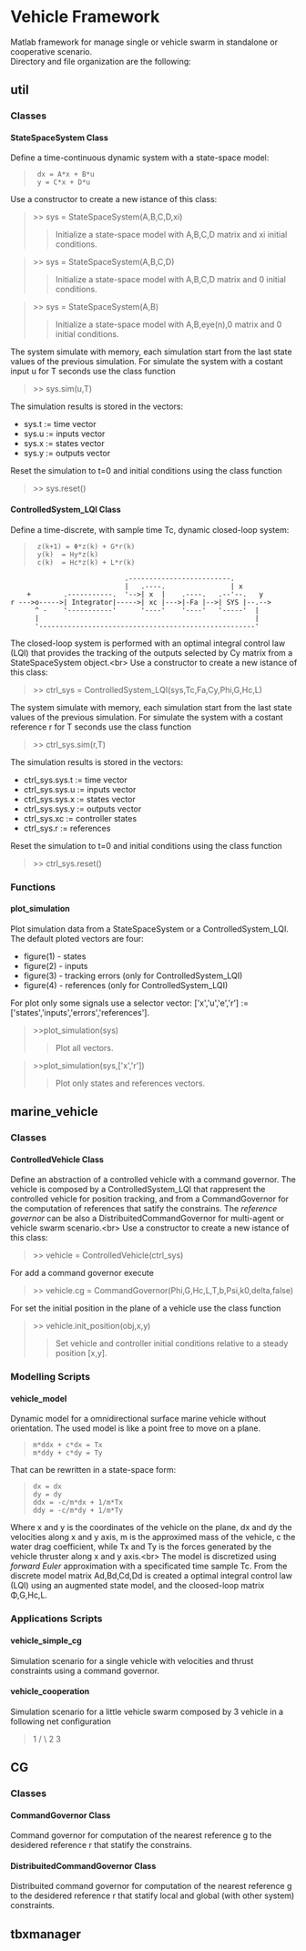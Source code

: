 # Vehicle Framework

Matlab framework for manage single or vehicle swarm in standalone or cooperative scenario.<br/>
Directory and file organization are the following:

## util
### Classes
#### StateSpaceSystem Class
Define a time-continuous dynamic system with a state-space model:
>      dx = A*x + B*u
>      y = C*x + D*u
 
Use a constructor to create a new istance of this class:
> \>\> sys = StateSpaceSystem(A,B,C,D,xi)
>>Initialize a state-space model with A,B,C,D matrix and xi initial conditions.

> \>\> sys = StateSpaceSystem(A,B,C,D)
>>Initialize a state-space model with A,B,C,D matrix and 0 initial conditions.

> \>\> sys = StateSpaceSystem(A,B)
>>Initialize a state-space model with A,B,eye(n),0 matrix and 0 initial conditions.
 
The system simulate with memory, each simulation start from the last state values of the previous simulation. For simulate the system with a costant input u for T seconds use the class function
> \>\> sys.sim(u,T)

The simulation results is stored in the vectors:
* sys.t := time vector
* sys.u := inputs vector
* sys.x := states vector
* sys.y := outputs vector

Reset the simulation to t=0 and initial conditions using the class function
> \>\> sys.reset()

#### ControlledSystem_LQI Class
Define a time-discrete, with sample time Tc, dynamic closed-loop system:
>      z(k+1) = Φ*z(k) + G*r(k)
>      y(k)  = Hy*z(k)
>      c(k)  = Hc*z(k) + L*r(k)

                                .-------------------------.
                                |   .----.                | x
        +        .-----------.  '-->| x  |    .----.   .--'--.   y
    r --->o----->| Integrator|----->| xc |--->|-Fa |-->| SYS |--.-->
          ^ -    '-----------'      '----'    '----'   '-----'  |
          |                                                     |
          '-----------------------------------------------------'
The closed-loop system is performed with an optimal integral control law (LQI) that provides the tracking of the outputs selected by Cy matrix from a StateSpaceSystem object.<br\>
Use a constructor to create a new istance of this class:
> \>\> ctrl_sys = ControlledSystem_LQI(sys,Tc,Fa,Cy,Phi,G,Hc,L)

The system simulate with memory, each simulation start from the last state values of the previous simulation. For simulate the system with a costant reference r for T seconds use the class function
> \>\> ctrl_sys.sim(r,T)

The simulation results is stored in the vectors:
* ctrl_sys.sys.t := time vector
* ctrl_sys.sys.u := inputs vector
* ctrl_sys.sys.x := states vector
* ctrl_sys.sys.y := outputs vector
* ctrl_sys.xc := controller states
* ctrl_sys.r := references

Reset the simulation to t=0 and initial conditions using the class function
> \>\> ctrl_sys.reset() 

### Functions
#### plot_simulation
Plot simulation data from a StateSpaceSystem or a ControlledSystem_LQI. The default ploted vectors are four:
* figure(1) - states
* figure(2) - inputs
* figure(3) - tracking errors (only for ControlledSystem_LQI)
* figure(4) - references (only for ControlledSystem_LQI)

For plot only some signals use a selector vector:
['x','u','e','r'] := ['states','inputs','errors','references'].
> \>\>plot_simulation(sys)
>> Plot all vectors.

> \>\>plot_simulation(sys,['x','r'])
>> Plot only states and references vectors.

## marine_vehicle
### Classes
#### ControlledVehicle Class
Define an abstraction of a controlled vehicle with a command governor. The vehicle is composed by a ControlledSystem_LQI that rappresent the controlled vehicle for position tracking, and from a CommandGovernor for the computation of references that satify the constrains. The *reference governor* can be also a DistribuitedCommandGovernor for multi-agent or vehicle swarm scenario.<br\>
Use a constructor to create a new istance of this class:
> \>\> vehicle = ControlledVehicle(ctrl_sys)

For add a command governor execute
> \>\> vehicle.cg = CommandGovernor(Phi,G,Hc,L,T,b,Psi,k0,delta,false)

For set the initial position in the plane of a vehicle use the class function
> \>\> vehicle.init_position(obj,x,y)
>> Set vehicle and controller initial conditions relative to a steady position [x,y].

### Modelling Scripts
#### vehicle_model
Dynamic model for a omnidirectional surface marine vehicle without orientation. The used model is like a point free to move on a plane.
>     m*ddx + c*dx = Tx
>     m*ddy + c*dy = Ty

That can be rewritten in a state-space form:
>     dx = dx
>     dy = dy
>     ddx = -c/m*dx + 1/m*Tx
>     ddy = -c/m*dy + 1/m*Ty

Where x and y is the coordinates of the vehicle on the plane, dx and dy the velocities along x and y axis, m is the approximed mass of the vehicle, c the water drag coefficient, while Tx and Ty is the forces generated by the vehicle thruster along x and y axis.<br\>
The model is discretized using *forward Euler* approximation with a specificated time sample Tc. From the discrete model matrix Ad,Bd,Cd,Dd is created a optimal integral control law (LQI) using an augmented state model, and the cloosed-loop matrix Φ,G,Hc,L.

### Applications Scripts
#### vehicle_simple_cg
Simulation scenario for a single vehicle with velocities and thrust constraints using a command governor.

#### vehicle_cooperation
Simulation scenario for a little vehicle swarm composed by 3 vehicle in a following net configuration
>   1
>  / \\
> 2   3

## CG
### Classes
#### CommandGovernor Class
Command governor for computation of the nearest reference g to the desidered reference r that statify the constrains.
#### DistribuitedCommandGovernor Class
Distribuited command governor for computation of the nearest reference g to the desidered reference r that statify local and global (with other system) constraints.

## tbxmanager
